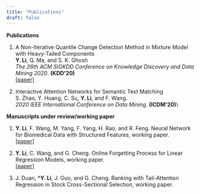 ```yaml
---
title: "Publications"
draft: false
---
```


**Publications**

1. A Non-Iterative Quantile Change Detection Method in Mixture Model with Heavy-Tailed Components\
**Y. Li**, Q. Ma, and S. K. Ghosh\
_The 26th ACM SIGKDD Conference on Knowledge Discovery and Data Mining 2020_. **(KDD'20)**\
[[paper]](https://arxiv.org/abs/2006.11383)

2. Interactive Attention Networks for Semantic Text Matching\
S. Zhao, Y. Huang, C. Su, **Y. Li**, and F. Wang.\
_2020 IEEE International Conference on Data Mining_. **(ICDM'20)**\


**Manuscripts under review/working paper**

1. **Y. Li**, F. Wang, M. Yang, F. Yang, H. Rao, and R. Feng. Neural Network for Biomedical Data with Structured Features, working paper.\
[[paper]](/paper/PeelLearning.pdf)

2. **Y. Li**, C. Wang, and G. Cheng. Online Forgetting Process for Linear Regression Models, working paper.\
[[paper]](/paper/FIFD.pdf)

3. J. Duan, ***Y. Li**, J. Guo, and G. Cheng.
Ranking with Tail-Attention Regression in Stock Cross-Sectional Selection, working paper.


